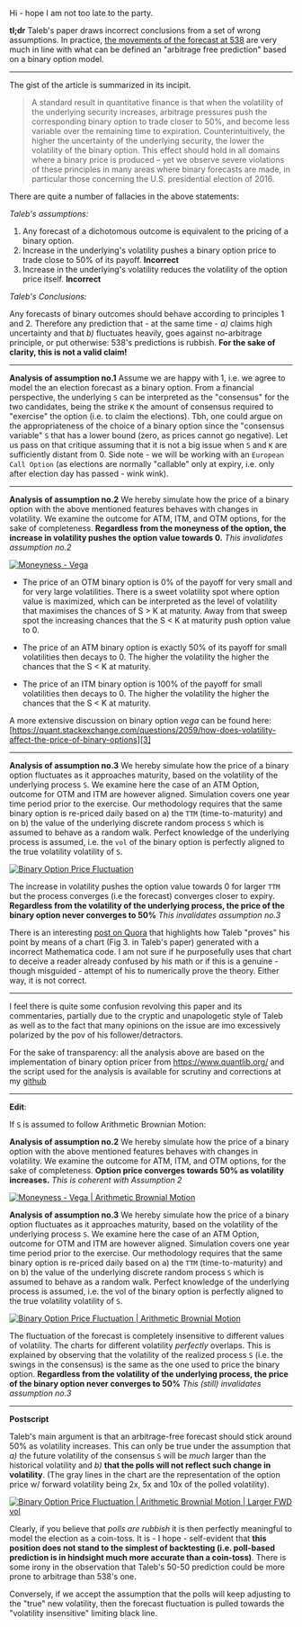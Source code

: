 Hi - hope I am not too late to the party.

**tl;dr** Taleb's paper draws incorrect conclusions from a set of wrong assumptions. 
In practice, [the movements of the forecast at 538][1] are very much in line with what can be defined an "arbitrage free prediction" based on a binary option model.

---

The gist of the article is summarized in its incipit.

> A standard result in quantitative finance is that when the volatility of the underlying security increases, arbitrage pressures push the corresponding binary option to trade closer to 50%, and become less variable over the remaining time to expiration. Counterintuitively, the higher the uncertainty of the underlying security, the lower the volatility of the binary option. This effect should hold in all domains where a binary price is produced – yet we observe severe violations of these principles in many areas where binary forecasts are made, in particular those concerning the U.S. presidential election of 2016.

There are quite a number of fallacies in the above statements:

*Taleb's assumptions:*
 1. Any forecast of a dichotomous outcome is equivalent to the pricing of a binary option. 
 2. Increase in the underlying's volatility pushes a binary option price to trade close to 50% of its payoff. **Incorrect**
 3. Increase in the underlying's volatility reduces the volatility of the option price itself. **Incorrect**

*Taleb's Conclusions:*

Any forecasts of binary outcomes should behave according to principles 1 and 2. Therefore any prediction that - at the same time - *a)* claims high uncertainty and that *b)* fluctuates heavily, goes against no-arbitrage principle, or put otherwise: 538's predictions is rubbish. **For the sake of clarity, this is not a valid claim!**

---

**Analysis of assumption no.1**
Assume we are happy with 1, i.e. we agree to model the an election forecast as a binary option. From a financial perspective, the underlying `S` can be interpreted as the "consensus" for the two candidates, being the strike `K` the amount of consensus required to "exercise" the option (i.e. to claim the elections). Tbh, one could argue on the appropriateness of the choice of a binary option since the "consensus variable" `S` that has a lower bound (zero, as prices cannot go negative). Let us pass on that critique assuming that it is not a big issue when `S` and `K` are sufficiently distant from 0. Side note - we will be working with an `European Call Option` (as elections are normally "callable" only at expiry, i.e. only after election day has passed - wink wink).

---

**Analysis of assumption no.2**
We hereby simulate how the price of a binary option with the above mentioned features behaves with changes in volatility. We examine the outcome for ATM, ITM, and OTM options, for the sake of completeness. **Regardless from the moneyness of the option, the increase in volatility pushes the option value towards 0.** *This invalidates assumption no.2*

[![Moneyness - Vega][2]][2]

- The price of an OTM binary option is 0% of the payoff for very small and for very large volatilities. There is a sweet volatility spot where option value is maximized, which can be interpreted as the level of volatility that maximises the chances of S > K at maturity. Away from that sweep spot the increasing chances that the S < K at maturity push option value to 0.

- The price of an ATM binary option is exactly 50% of its payoff for small volatilities then decays to 0. The higher the volatility the higher the chances that the S < K at maturity.

- The price of an ITM binary option is 100% of the payoff for small volatilities then decays to 0. The higher the volatility the higher the chances that the S < K at maturity.

A more extensive discussion on binary option *vega* can be found here: [https://quant.stackexchange.com/questions/2059/how-does-volatility-affect-the-price-of-binary-options][3]

---

**Analysis of assumption no.3**
We hereby simulate how the price of a binary option fluctuates as it approaches maturity, based on the volatility of the underlying process `S`. We examine here the case of an ATM Option, outcome for OTM and ITM are however aligned. Simulation covers one year time period prior to the exercise. Our methodology requires that the same binary option is re-priced daily based on a) the `TTM` (time-to-maturity) and on b) the value of the underlying discrete random process `S` which is assumed to behave as a random walk. Perfect knowledge of the underlying process is assumed, i.e. the `vol` of the binary option is perfectly aligned to the true volatility volatility of `S`.

 [![Binary Option Price Fluctuation][4]][4]

The increase in volatility pushes the option value towards 0 for larger `TTM` but the process converges (i.e the forecast) converges closer to expiry. **Regardless from the volatility of the underlying process, the price of the binary option never converges to 50%** *This invalidates assumption no.3*

There is an interesting [post on Quora][5] that highlights how Taleb "proves" his point by means of a chart (Fig 3. in Taleb's paper) generated with a incorrect Mathematica code. I am not sure if he purposefully uses that chart to deceive a reader already confused by his math or if this is a genuine - though misguided - attempt of his to numerically prove the theory. Either way, it is not correct.

---

I feel there is quite some confusion revolving this paper and its commentaries, partially due to the cryptic and unapologetic style of Taleb as well as to the fact that many opinions on the issue are imo excessively polarized by the pov of his follower/detractors.

For the sake of transparency: all the analysis above are based on the implementation of binary option pricer from https://www.quantlib.org/ and the script used for the analysis is available for scrutiny and corrections at my [github][6]

---

**Edit**:

If `S` is assumed to follow Arithmetic Brownian Motion:

**Analysis of assumption no.2** We hereby simulate how the price of a binary option with the above mentioned features behaves with changes in volatility. We examine the outcome for ATM, ITM, and OTM options, for the sake of completeness. **Option price converges towards 50% as volatility increases.** *This is coherent with Assumption 2*

[![Moneyness - Vega | Arithmetic Brownial Motion][7]][7]

**Analysis of assumption no.3**
We hereby simulate how the price of a binary option fluctuates as it approaches maturity, based on the volatility of the underlying process `S`. We examine here the case of an ATM Option, outcome for OTM and ITM are however aligned. Simulation covers one year time period prior to the exercise. Our methodology requires that the same binary option is re-priced daily based on a) the `TTM` (time-to-maturity) and on b) the value of the underlying discrete random process `S` which is assumed to behave as a random walk. Perfect knowledge of the underlying process is assumed, i.e. the vol of the binary option is perfectly aligned to the true volatility volatility of `S`.

[![Binary Option Price Fluctuation | Arithmetic Brownial Motion][8]][8]

The fluctuation of the forecast is completely insensitive to different values of volatility. The charts for different volatility *perfectly* overlaps. This is explained by observing that the volatility of the realized process `S` (i.e. the swings in the consensus) is the same as the one used to price the binary option. **Regardless from the volatility of the underlying process, the price of the binary option never converges to 50%** *This (still) invalidates assumption no.3*

---

**Postscript**

Taleb's main argument is that an arbitrage-free forecast should stick around 50% as volatility increases. This can only be true under the assumption that *a)* the future volatility of the consensus `S` will be *much* larger than the historical volatility and *b)* **that the polls will not reflect such change in volatility**. (The gray lines in the chart are the representation of the option price w/ forward volatility being 2x, 5x and 10x of the polled volatility). 

[![Binary Option Price Fluctuation | Arithmetic Brownial Motion | Larger FWD vol][9]][9]

Clearly, if you believe that *polls are rubbish* it is then perfectly meaningful to model the election as a coin-toss. It is - I hope - self-evident that **this position does not stand to the simplest of backtesting (i.e. poll-based prediction is in hindsight much more accurate than a coin-toss)**. There is some irony in the observation that Taleb's 50-50 prediction could be more prone to arbitrage than 538's one. 

Conversely, if we accept the assumption that the polls will keep adjusting to the "true" new volatility, then the forecast fluctuation is pulled towards the "volatility insensitive" limiting black line.


  [1]: https://projects.fivethirtyeight.com/2020-election-forecast/
  [2]: https://i.stack.imgur.com/DaEto.png
  [3]: https://quant.stackexchange.com/questions/2059/how-does-volatility-affect-the-price-of-binary-options
  [4]: https://i.stack.imgur.com/vg32b.png
  [5]: https://qr.ae/pNOkdZ
  [6]: https://github.com/gbonomib/forecastarbitrage/
  [7]: https://i.stack.imgur.com/A0dFt.png
  [8]: https://i.stack.imgur.com/iHIJr.png
  [9]: https://i.stack.imgur.com/QNpTT.png

